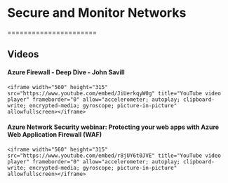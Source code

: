 # Secure and Monitor Networks

======================

## Videos

#### Azure Firewall - Deep Dive - John Savill

`<iframe width="560" height="315" src="https://www.youtube.com/embed/JiUerkqyW0g" title="YouTube video player" frameborder="0" allow="accelerometer; autoplay; clipboard-write; encrypted-media; gyroscope; picture-in-picture" allowfullscreen></iframe>`



#### Azure Network Security webinar: Protecting your web apps with Azure Web Application Firewall (WAF)

`<iframe width="560" height="315" src="https://www.youtube.com/embed/r8jUY6t0JVE" title="YouTube video player" frameborder="0" allow="accelerometer; autoplay; clipboard-write; encrypted-media; gyroscope; picture-in-picture" allowfullscreen></iframe>`

